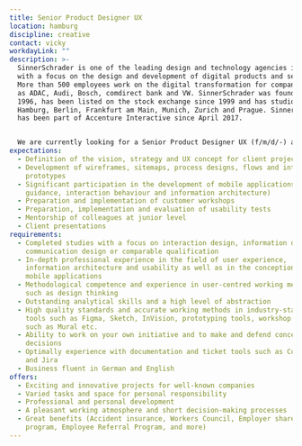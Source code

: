 ```yaml
---
title: Senior Product Designer UX
location: hamburg
discipline: creative
contact: vicky
workdayLink: ""
description: >-
  SinnerSchrader is one of the leading design and technology agencies in Europe
  with a focus on the design and development of digital products and services.
  More than 500 employees work on the digital transformation for companies such
  as ADAC, Audi, Bosch, comdirect bank and VW. SinnerSchrader was founded in
  1996, has been listed on the stock exchange since 1999 and has studios in
  Hamburg, Berlin, Frankfurt am Main, Munich, Zurich and Prague. SinnerSchrader
  has been part of Accenture Interactive since April 2017.


  We are currently looking for a Senior Product Designer UX (f/m/d/-) at our Hamburg office.
expectations:
  - Definition of the vision, strategy and UX concept for client projects
  - Development of wireframes, sitemaps, process designs, flows and interactive
    prototypes
  - Significant participation in the development of mobile applications (user
    guidance, interaction behaviour and information architecture)
  - Preparation and implementation of customer workshops
  - Preparation, implementation and evaluation of usability tests
  - Mentorship of colleagues at junior level
  - Client presentations
requirements:
  - Completed studies with a focus on interaction design, information design,
    communication design or comparable qualification
  - In-depth professional experience in the field of user experience,
    information architecture and usability as well as in the conception of
    mobile applications
  - Methodological competence and experience in user-centred working methods
    such as design thinking
  - Outstanding analytical skills and a high level of abstraction
  - High quality standards and accurate working methods in industry-standard
    tools such as Figma, Sketch, InVision, prototyping tools, workshop tools
    such as Mural etc.
  - Ability to work on your own initiative and to make and defend conceptual
    decisions
  - Optimally experience with documentation and ticket tools such as Confluence
    and Jira
  - Business fluent in German and English
offers:
  - Exciting and innovative projects for well-known companies
  - Varied tasks and space for personal responsibility
  - Professional and personal development
  - A pleasant working atmosphere and short decision-making processes
  - Great benefits (Accident insurance, Workers Council, Employer share purchase
    program, Employee Referral Program, and more)
---
```

